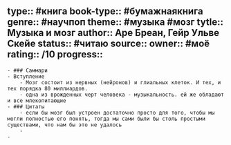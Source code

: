 type:: #книга
book-type:: #бумажнаякнига
genre:: #научпоп 
theme:: #музыка #мозг 
tytle:: Музыка и мозг
author:: Аре Бреан, Гейр Ульве Скейе
status:: #читаю 
source::
owner:: #моё 
rating:: /10
progress:: 
---

	- ### Саммари
	- Вступление
		- Мозг состоит из нервных (нейронов) и глиальных клеток. И тех, и тех порядка 80 миллиардов.
		- одна из врожденных черт человека - музыкальность. ей же обладают и все млекопитающие
	- ### Цитаты
		- если бы мозг был устроен достаточно просто для того, чтобы мы могли полностью его понять, тогда мы сами были бы столь простыми существами, что нам бы это не удалось
		-
	-